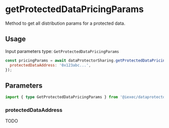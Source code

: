 # getProtectedDataPricingParams

Method to get all distribution params for a protected data.

## Usage

Input parameters type: `GetProtectedDataPricingParams`

```js
const pricingParams = await dataProtectorSharing.getProtectedDataPricingParams({
  protectedDataAddress: '0x123abc...',
});
```

## Parameters

```ts twoslash
import { type GetProtectedDataPricingParams } from '@iexec/dataprotector';
```

### protectedDataAddress

TODO
